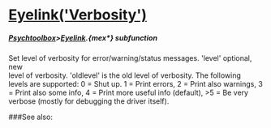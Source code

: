 # [Eyelink('Verbosity')](Eyelink-Verbosity) 
##### [Psychtoolbox](Psychtoolbox)>[Eyelink](Eyelink).{mex*} subfunction


Set level of verbosity for error/warning/status messages. 'level' optional, new  
level of verbosity. 'oldlevel' is the old level of verbosity. The following  
levels are supported: 0 = Shut up. 1 = Print errors, 2 = Print also warnings, 3  
= Print also some info, 4 = Print more useful info (default), \>5 = Be very  
verbose (mostly for debugging the driver itself).   


###See also:
 
